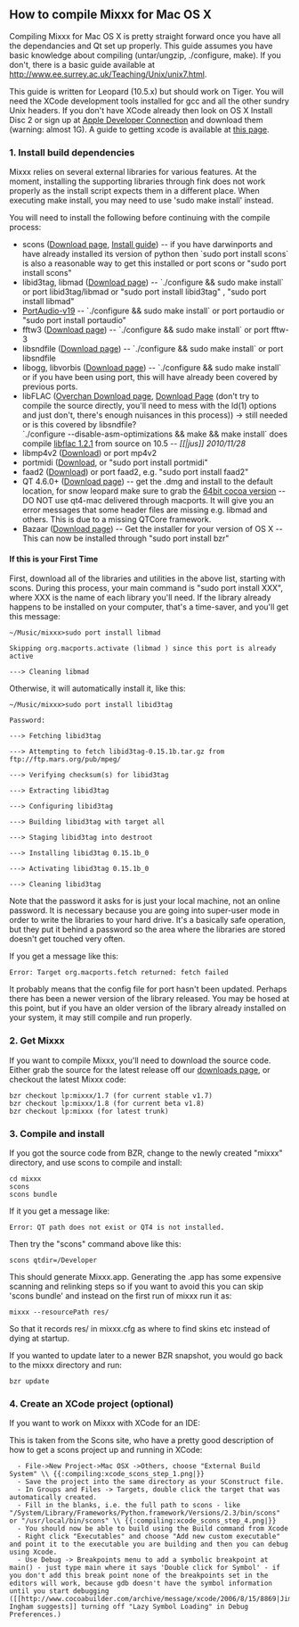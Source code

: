 ## How to compile Mixxx for Mac OS X

Compiling Mixxx for Mac OS X is pretty straight forward once you have
all the dependancies and Qt set up properly. This guide assumes you have
basic knowledge about compiling (untar/ungzip, ./configure, make). If
you don't, there is a basic guide available at
<http://www.ee.surrey.ac.uk/Teaching/Unix/unix7.html>.

This guide is written for Leopard (10.5.x) but should work on Tiger. You
will need the XCode development tools installed for gcc and all the
other sundry Unix headers. If you don't have XCode already then look on
OS X Install Disc 2 or sign up at [Apple Developer
Connection](http://connect.apple.com) and download them (warning: almost
1G). A guide to getting xcode is available at [this
page](http://www.techsww.com/tutorials/operating_systems/macosx/tools/configuring_macosx_compile_install_software_xcode_tools.php).

### 1\. Install build dependencies

Mixxx relies on several external libraries for various features. At the
moment, installing the supporting libraries through fink does not work
properly as the install script expects them in a different place. When
executing make install, you may need to use 'sudo make install' instead.

You will need to install the following before continuing with the
compile process:

  - scons ([Download page](http://www.scons.org/download.php), [Install
    guide](http://www.scons.org/doc/0.97/HTML/scons-user/x166.html)) --
    if you have darwinports and have already installed its version of
    python then \`sudo port install scons\` is also a reasonable way to
    get this installed or port scons or "sudo port install scons"
  - libid3tag, libmad ([Download
    page](http://sourceforge.net/project/showfiles.php?group_id=12349))
    -- \`./configure && sudo make install\` or port libid3tag/libmad or
    "sudo port install libid3tag" , "sudo port install libmad"
  - [PortAudio-v19](http://www.portaudio.com) -- \`./configure && sudo
    make install\` or port portaudio or "sudo port install portaudio"
  - fftw3 ([Download page](http://www.fftw.org/download.html)) --
    \`./configure && sudo make install\` or port fftw-3
  - libsndfile ([Download
    page](http://www.mega-nerd.com/libsndfile/#Download)) --
    \`./configure && sudo make install\` or port libsndfile
  - libogg, libvorbis ([Download page](http://xiph.org/downloads/)) --
    \`./configure && sudo make install\` or if you have been using port,
    this will have already been covered by previous ports.
  - libFLAC ([Overchan Download
    page](http://flac.sourceforge.net/download.html), [Download
    Page](http://sourceforge.net/project/showfiles.php?group_id=13478&package_id=32318)
    (don't try to compile the source directly, you'll need to mess with
    the ld(1) options and just don't, there's enough nuisances in this
    process)) -\> still needed or is this covered by libsndfile?  
    \`./configure --disable-asm-optimizations && make && make install\`
    does compile [libflac 1.2.1](http://www.xiph.org/downloads/) from
    source on 10.5 -- *\[\[|jus\]\] 2010/11/28*
  - libmp4v2 ([Download](http://resare.com/libmp4v2)) or port mp4v2
  - portmidi
    ([Download](http://sourceforge.net/apps/trac/portmedia/wiki/portmidi),
    or "sudo port install portmidi"
  - faad2 ([Download](http://sourceforge.net/projects/faac/)) or port
    faad2, e.g. "sudo port install faad2"
  - QT 4.6.0+ ([Download
    page](http://www.qtsoftware.com/downloads/sdk-mac-os-cpp)) -- get
    the .dmg and install to the default location, for snow leopard make
    sure to grab the [64bit cocoa
    version](http://get.qt.nokia.com/qt/source/qt-mac-cocoa-opensource-4.6.1.dmg)
    -- DO NOT use qt4-mac delivered through macports. It will give you
    an error messages that some header files are missing e.g. libmad and
    others. This is due to a missing QTCore framework.
  - Bazaar ([Download page](http://bazaar-vcs.org/Download)) -- Get the
    installer for your version of OS X -- This can now be installed
    through "sudo port install bzr"

#### If this is your First Time

First, download all of the libraries and utilities in the above list,
starting with scons. During this process, your main command is "sudo
port install XXX", where XXX is the name of each library you'll need. If
the library already happens to be installed on your computer, that's a
time-saver, and you'll get this message:

`~/Music/mixxx>sudo port install libmad`

`Skipping org.macports.activate (libmad ) since this port is already
active`

`---> Cleaning libmad`

Otherwise, it will automatically install it, like this:

`~/Music/mixxx>sudo port install libid3tag`

`Password:`

`---> Fetching libid3tag`

`---> Attempting to fetch libid3tag-0.15.1b.tar.gz from
ftp://ftp.mars.org/pub/mpeg/`

`---> Verifying checksum(s) for libid3tag`

`---> Extracting libid3tag`

`---> Configuring libid3tag`

`---> Building libid3tag with target all`

`---> Staging libid3tag into destroot`

`---> Installing libid3tag 0.15.1b_0`

`---> Activating libid3tag 0.15.1b_0`

`---> Cleaning libid3tag`

Note that the password it asks for is just your local machine, not an
online password. It is necessary because you are going into super-user
mode in order to write the libraries to your hard drive. It's a
basically safe operation, but they put it behind a password so the area
where the libraries are stored doesn't get touched very often.

If you get a message like this:

`Error: Target org.macports.fetch returned: fetch failed`

It probably means that the config file for port hasn't been updated.
Perhaps there has been a newer version of the library released. You may
be hosed at this point, but if you have an older version of the library
already installed on your system, it may still compile and run properly.

### 2\. Get Mixxx

If you want to compile Mixxx, you'll need to download the source code.
Either grab the source for the latest release off our [downloads
page](http://www.mixxx.org/download.php), or checkout the latest Mixxx
code:

    bzr checkout lp:mixxx/1.7 (for current stable v1.7)
    bzr checkout lp:mixxx/1.8 (for current beta v1.8)
    bzr checkout lp:mixxx (for latest trunk)

### 3\. Compile and install

If you got the source code from BZR, change to the newly created "mixxx"
directory, and use scons to compile and install:

    cd mixxx
    scons
    scons bundle

If it you get a message like:

    Error: QT path does not exist or QT4 is not installed.

Then try the "scons" command above like this:

    scons qtdir=/Developer

This should generate Mixxx.app. Generating the .app has some expensive
scanning and relinking steps so if you want to avoid this you can skip
'scons bundle' and instead on the first run of mixxx run it as:

    mixxx --resourcePath res/

So that it records res/ in mixxx.cfg as where to find skins etc instead
of dying at startup.

If you wanted to update later to a newer BZR snapshot, you would go back
to the mixxx directory and run:

    bzr update

### 4\. Create an XCode project (optional)

If you want to work on Mixxx with XCode for an IDE:

This is taken from the Scons site, who have a pretty good description of
how to get a scons project up and running in XCode:

``` 
  - File->New Project->Mac OSX ->Others, choose "External Build System" \\ {{:compiling:xcode_scons_step_1.png|}}
  - Save the project into the same directory as your SConstruct file.
  - In Groups and Files -> Targets, double click the target that was automatically created.
  - Fill in the blanks, i.e. the full path to scons - like "/System/Library/Frameworks/Python.framework/Versions/2.3/bin/scons" or "/usr/local/bin/scons" \\ {{:compiling:xcode_scons_step_4.png|}}
  - You should now be able to build using the Build command from Xcode
  - Right click "Executables" and choose "Add new custom executable" and point it to the executable you are building and then you can debug using Xcode.
  - Use Debug -> Breakpoints menu to add a symbolic breakpoint at main() - just type main where it says 'Double click for Symbol' - if you don't add this break point none of the breakpoints set in the editors will work, because gdb doesn't have the symbol information until you start debugging ([[http://www.cocoabuilder.com/archive/message/xcode/2006/8/15/8869|Jim Ingham suggests]] turning off "Lazy Symbol Loading" in Debug Preferences.)
```

